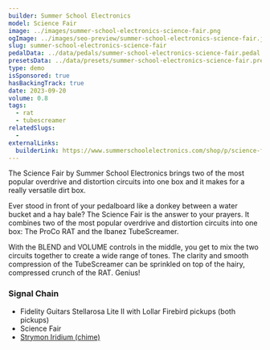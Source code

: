 ```yaml
---
builder: Summer School Electronics
model: Science Fair
image: ../images/summer-school-electronics-science-fair.png
ogImage: ../images/seo-preview/summer-school-electronics-science-fair.jpeg
slug: summer-school-electronics-science-fair
pedalData: ../data/pedals/summer-school-electronics-science-fair.pedal.json
presetsData: ../data/presets/summer-school-electronics-science-fair.presets.json
type: demo
isSponsored: true
hasBackingTrack: true
date: 2023-09-20
volume: 0.8
tags:
  - rat
  - tubescreamer
relatedSlugs:
  -
externalLinks:
  builderLink: https://www.summerschoolelectronics.com/shop/p/science-fair
---
```


The Science Fair by Summer School Electronics brings two of the most popular overdrive and distortion circuits into one box and it makes for a really versatile dirt box.

Ever stood in front of your pedalboard like a donkey between a water bucket and a hay bale? The Science Fair is the answer to your prayers. It combines two of the most popular overdrive and distortion circuits into one box: The ProCo RAT and the Ibanez TubeScreamer.

With the BLEND and VOLUME controls in the middle, you get to mix the two circuits together to create a wide range of tones. The clarity and smooth compression of the TubeScreamer can be sprinkled on top of the hairy, compressed crunch of the RAT. Genius!

### Signal Chain

- Fidelity Guitars Stellarosa Lite II with Lollar Firebird pickups (both pickups)
- Science Fair
- [Strymon Iridium (chime)](/demos/strymon-iridium)
